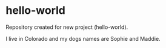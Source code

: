 # hello-world
Repository created for new project (hello-world).

I live in Colorado and my dogs names are Sophie and Maddie.
